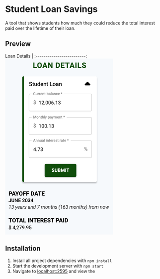 # Student Loan Savings

A tool that shows students how much they could reduce the total interest paid over the lifetime of their loan.

## Preview
Loan Details |
:-------------------------:
![Loan Details](images-readme/loan-details.png)

## Installation
1. Install all project dependencies with `npm install`
2. Start the development server with `npm start`
3. Navigate to [localhost:2595](http://localhost:2595) and view the 
